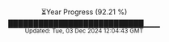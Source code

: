 <p align="center">
⏳Year Progress (92.21 %)<br>
███████████████████████████▁▁▁ <br>
<sub>Updated: Tue, 03 Dec 2024 12:04:43 GMT</sub>
</p>

